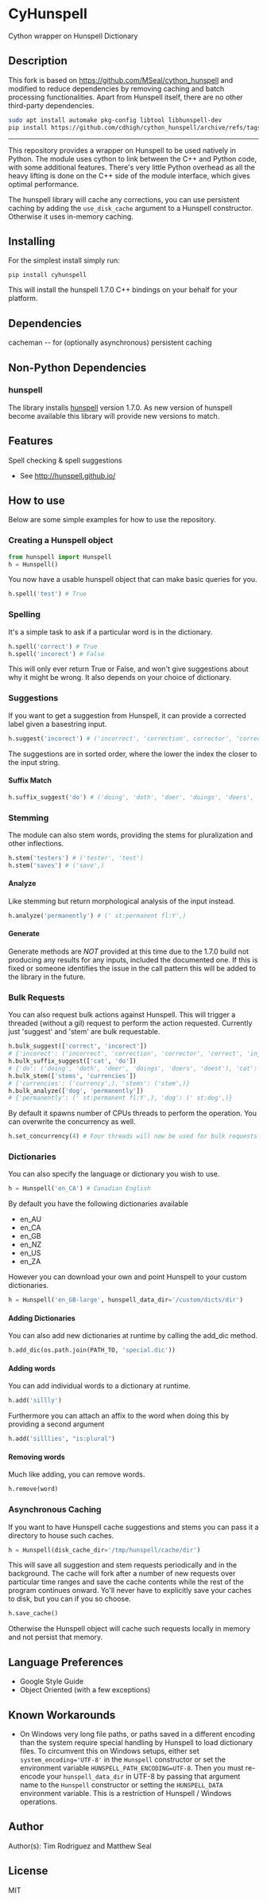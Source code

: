 
# CyHunspell
Cython wrapper on Hunspell Dictionary

## Description

This fork is based on <https://github.com/MSeal/cython_hunspell> and modified to reduce dependencies by removing caching and batch processing functionalities. Apart from Hunspell itself, there are no other third-party dependencies.
```bash
sudo apt install automake pkg-config libtool libhunspell-dev
pip install https://github.com/cdhigh/cython_hunspell/archive/refs/tags/2.0.3.tar.gz
```
-------------------------------------------------

This repository provides a wrapper on Hunspell to be used natively in Python. The
module uses cython to link between the C++ and Python code, with some additional
features. There's very little Python overhead as all the heavy lifting is done
on the C++ side of the module interface, which gives optimal performance.

The hunspell library will cache any corrections, you can use persistent caching by
adding the `use_disk_cache` argument to a Hunspell constructor. Otherwise it uses
in-memory caching.

## Installing

For the simplest install simply run:

    pip install cyhunspell

This will install the hunspell 1.7.0 C++ bindings on your behalf for your platform.

## Dependencies

cacheman -- for (optionally asynchronous) persistent caching

## Non-Python Dependencies

### hunspell

The library installs [hunspell](http://hunspell.github.io/) version 1.7.0. As new version of hunspell become
available this library will provide new versions to match.

## Features

Spell checking & spell suggestions
* See http://hunspell.github.io/

## How to use

Below are some simple examples for how to use the repository.

### Creating a Hunspell object

```python
from hunspell import Hunspell
h = Hunspell()
```

You now have a usable hunspell object that can make basic queries for you.

```python
h.spell('test') # True
```

### Spelling

It's a simple task to ask if a particular word is in the dictionary.

```python
h.spell('correct') # True
h.spell('incorect') # False
```

This will only ever return True or False, and won't give suggestions about why it
might be wrong. It also depends on your choice of dictionary.

### Suggestions

If you want to get a suggestion from Hunspell, it can provide a corrected label
given a basestring input.

```python
h.suggest('incorect') # ('incorrect', 'correction', corrector', 'correct', 'injector')
```

The suggestions are in sorted order, where the lower the index the closer to the
input string.

#### Suffix Match

```python
h.suffix_suggest('do') # ('doing', 'doth', 'doer', 'doings', 'doers', 'doest')
```

### Stemming

The module can also stem words, providing the stems for pluralization and other
inflections.

```python
h.stem('testers') # ('tester', 'test')
h.stem('saves') # ('save',)
```

#### Analyze

Like stemming but return morphological analysis of the input instead.

```python
h.analyze('permanently') # (' st:permanent fl:Y',)
```

#### Generate

Generate methods are *NOT* provided at this time due to the 1.7.0 build not producing
any results for any inputs, included the documented one. If this is fixed or someone
identifies the issue in the call pattern this will be added to the library in the
future.

### Bulk Requests

You can also request bulk actions against Hunspell. This will trigger a threaded
(without a gil) request to perform the action requested. Currently just 'suggest'
and 'stem' are bulk requestable.

```python
h.bulk_suggest(['correct', 'incorect'])
# {'incorect': ('incorrect', 'correction', 'corrector', 'correct', 'injector'), 'correct': ('correct',)}
h.bulk_suffix_suggest(['cat', 'do'])
# {'do': ('doing', 'doth', 'doer', 'doings', 'doers', 'doest'), 'cat': ('cater', 'cats', "cat's", 'caters')}
h.bulk_stem(['stems', 'currencies'])
# {'currencies': ('currency',), 'stems': ('stem',)}
h.bulk_analyze(['dog', 'permanently'])
# {'permanently': (' st:permanent fl:Y',), 'dog': (' st:dog',)}
```

By default it spawns number of CPUs threads to perform the operation. You can
overwrite the concurrency as well.

```python
h.set_concurrency(4) # Four threads will now be used for bulk requests
```

### Dictionaries

You can also specify the language or dictionary you wish to use.

```python
h = Hunspell('en_CA') # Canadian English
```

By default you have the following dictionaries available
* en_AU
* en_CA
* en_GB
* en_NZ
* en_US
* en_ZA

However you can download your own and point Hunspell to your custom dictionaries.

```python
h = Hunspell('en_GB-large', hunspell_data_dir='/custom/dicts/dir')
```

#### Adding Dictionaries

You can also add new dictionaries at runtime by calling the add_dic method.

```python
h.add_dic(os.path.join(PATH_TO, 'special.dic'))
```

#### Adding words

You can add individual words to a dictionary at runtime.

```python
h.add('sillly')
```

Furthermore you can attach an affix to the word when doing this by providing a
second argument

```python
h.add('silllies', "is:plural")
```

#### Removing words

Much like adding, you can remove words.

```python
h.remove(word)
```

### Asynchronous Caching

If you want to have Hunspell cache suggestions and stems you can pass it a directory
to house such caches.

```python
h = Hunspell(disk_cache_dir='/tmp/hunspell/cache/dir')
```

This will save all suggestion and stem requests periodically and in the background.
The cache will fork after a number of new requests over particular time ranges and
save the cache contents while the rest of the program continues onward. Yo'll never
have to explicitly save your caches to disk, but you can if you so choose.

```python
h.save_cache()
```

Otherwise the Hunspell object will cache such requests locally in memory and not
persist that memory.

## Language Preferences

* Google Style Guide
* Object Oriented (with a few exceptions)

## Known Workarounds

- On Windows very long file paths, or paths saved in a different encoding than the system require special handling by Hunspell to load dictionary files. To circumvent this on Windows setups, either set `system_encoding='UTF-8'` in the `Hunspell` constructor or set the environment variable `HUNSPELL_PATH_ENCODING=UTF-8`. Then you must re-encode your `hunspell_data_dir` in UTF-8 by passing that argument name to the `Hunspell` constructor or setting the `HUNSPELL_DATA` environment variable. This is a restriction of Hunspell / Windows operations.

## Author
Author(s): Tim Rodriguez and Matthew Seal

## License
MIT
